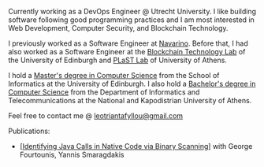 Currently working as a DevOps Engineer @ Utrecht University. I like building software following good programming practices and I am most interested in Web Development, Computer Security, and Blockchain Technology.

I previously worked as a Software Engineer at [Navarino](https://navarino.co.uk/). Before that, I had also worked as a Software Engineer at the [Blockchain Technology Lab](https://informatics.ed.ac.uk/blockchain) of the University of Edinburgh and [PLaST Lab](http://plast-lab.github.io/) of University of Athens.

I hold a [Master's degree in Computer Science](https://www.ed.ac.uk/studying/postgraduate/degrees/index.php?r=site/view&edition=2022&id=110) from the School of Informatics at the University of Edinburgh. I also hold a [Bachelor's degree in Computer Science](https://www.di.uoa.gr/) from the Department of Informatics and Telecommunications at the National and Kapodistrian University of Athens.

Feel free to contact me @ leotriantafyllou@gmail.com

Publications:
- [[Identifying Java Calls in Native Code via Binary Scanning](https://dl.acm.org/doi/10.1145/3395363.3397368)] with George Fourtounis, Yannis Smaragdakis
